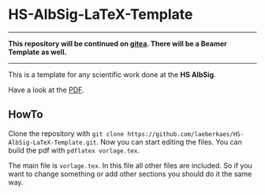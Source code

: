 # HS-AlbSig-LaTeX-Template

---

**This repository will be continued on [gitea](https://gitea.uraltemorla.xyz/laeberkaes/HS-AlbSig-LaTeX-Template). There will be a Beamer Template as well.**

---

This is a template for any scientific work done at the **HS AlbSig**.

Have a look at the [PDF](https://raw.githubusercontent.com/laeberkaes/HS-AlbSig-LaTeX-Template/master/vorlage.pdf).

## HowTo
Clone the repository with `git clone https://github.com/laeberkaes/HS-AlbSig-LaTeX-Template.git`. Now you can start editing the files. You can build the pdf with `pdflatex vorlage.tex`.

The main file is `vorlage.tex`. In this file all other files are included. So if you want to change something or add other sections you should do it the same way.
